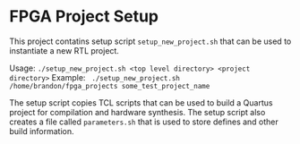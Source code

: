 # FPGA Project Setup

This project contatins setup script ```setup_new_project.sh``` that can be used to instantiate a new RTL project.

Usage: ``` ./setup_new_project.sh <top level directory> <project directory> ```
Example: ``` ./setup_new_project.sh /home/brandon/fpga_projects some_test_project_name```

The setup script copies TCL scripts that can be used to build a Quartus project for compilation and hardware synthesis. The setup script also creates a file called ```parameters.sh``` that is used to store 
defines and other build information. 